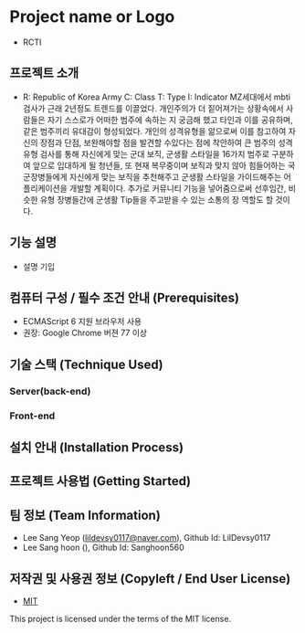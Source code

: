 
# Project name or Logo
- RCTI

## 프로젝트 소개
- R: Republic of Korea Army
C: Class
T: Type
I: Indicator
MZ세대에서 mbti 검사가 근래 2년정도 트렌드를 이끌었다. 개인주의가 더 짙어져가는 상황속에서 사람들은 자기 스스로가 어떠한 범주에 속하는 지 궁금해 했고 타인과 이를 공유하며, 같은 범주끼리 유대감이 형성되었다. 개인의 성격유형을 앎으로써 이를 참고하여 자신의 장점과 단점, 보완해야할 점을 발견할 수있다는 점에 착안하여 큰 범주의 성격 유형 검사를 통해 자신에게 맞는 군대 보직, 군생활 스타일을 16가지 범주로 구분하여 앞으로 입대하게 될 청년들, 또 현재 복무중이며 보직과 맞지 않아 힘들어하는 국군장병들에게 자신에게 맞는 보직을 추천해주고 군생활 스타일을 가이드해주는 어플리케이션을 개발할 계획이다. 추가로 커뮤니티 기능을 넣어줌으로써 선후임간, 비슷한 유형 장병들간에 군생활 Tip들을 주고받을 수 있는 소통의 장 역할도 할 것이다.

## 기능 설명
 - 설명 기입

## 컴퓨터 구성 / 필수 조건 안내 (Prerequisites)
* ECMAScript 6 지원 브라우저 사용
* 권장: Google Chrome 버젼 77 이상

## 기술 스택 (Technique Used) 
### Server(back-end)

 
### Front-end
 

## 설치 안내 (Installation Process)


## 프로젝트 사용법 (Getting Started)

 
## 팀 정보 (Team Information)
- Lee Sang Yeop (lildevsy0117@naver.com), Github Id: LilDevsy0117
- Lee Sang hoon (), Github Id: Sanghoon560

## 저작권 및 사용권 정보 (Copyleft / End User License)
 * [MIT](https://github.com/osam2020-WEB/Sample-ProjectName-TeamName/blob/master/license.md)

This project is licensed under the terms of the MIT license.

